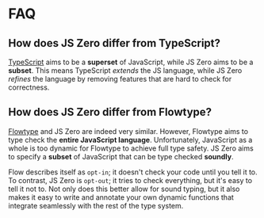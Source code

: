 # FAQ

## How does JS Zero differ from TypeScript?

[TypeScript](http://www.typescriptlang.org/) aims to be a **superset** of JavaScript, while JS Zero aims to be a **subset**. This means TypeScript *extends* the JS language, while JS Zero *refines* the language by removing features that are hard to check for correctness.

## How does JS Zero differ from Flowtype?

[Flowtype](http://flowtype.org/) and JS Zero are indeed very similar. However, Flowtype aims to type check the **entire JavaScript language**. Unfortunately, JavaScript as a whole is too dynamic for Flowtype to achieve full type safety. JS Zero aims to specify a **subset** of JavaScript that can be type checked **soundly**.

Flow describes itself as `opt-in`; it doesn't check your code until you tell it to. To contrast, JS Zero is `opt-out`; it tries to check everything, but it's easy to tell it not to. Not only does this better allow for sound typing, but it also makes it easy to write and annotate your own dynamic functions that integrate seamlessly with the rest of the type system.
